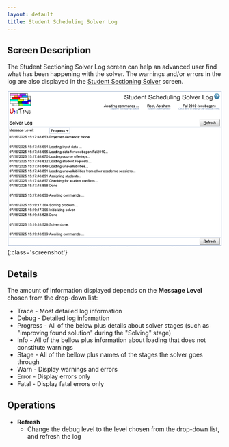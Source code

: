 ```yaml
---
layout: default
title: Student Scheduling Solver Log
---
```



## Screen Description

The Student Sectioning Solver Log screen can help an advanced user find what has been happening with the solver. The warnings and/or errors in the log are also displayed in the [Student Sectioning Solver](student-scheduling-solver) screen.

![Student Scheduling Solver Log](images/student-scheduling-solver-log-1.png){:class='screenshot'}

## Details

The amount of information displayed depends on the **Message Level** chosen from the drop-down list:

* Trace - Most detailed log information
* Debug - Detailed log information
* Progress - All of the below plus details about solver stages (such as "improving found solution" during the "Solving" stage)
* Info - All of the bellow plus information about loading that does not constitute warnings
* Stage - All of the bellow plus names of the stages the solver goes through
* Warn - Display warnings and errors
* Error - Display errors only
* Fatal - Display fatal errors only

## Operations

* **Refresh**
	* Change the debug level to the level chosen from the drop-down list, and refresh the log
